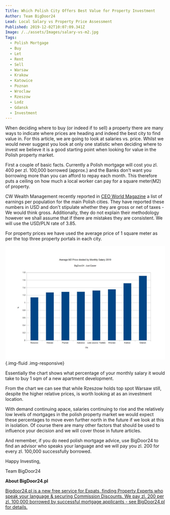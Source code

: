```yaml
---
Title: Which Polish City Offers Best Value for Property Investment
Author: Team BigDoor24
Lead: Local Salary vs Property Price Assessment
Published: 2019-12-02T10:07:09.341Z
Image: /../assets/Images/salary-vs-m2.jpg
Tags:
  - Polish Mortgage
  - Buy
  - Let
  - Rent
  - Sell
  - Warsaw
  - Krakow
  - Katowice
  - Poznan
  - Wroclaw
  - Rzeszow
  - Lodz
  - Gdansk
  - Investment
---
```

When deciding where to buy (or indeed if to sell) a property there are many ways to indicate where prices are heading and indeed the best city to find value in. For this article, we are going to look at salaries vs. price.  Whilst we would never suggest you look at only one statistic when deciding where to invest we believe it is a good starting point when looking for value in the Polish property market.

First a couple of basic facts. Currently a Polish mortgage will cost you zl. 400 per zl. 100,000 borrowed (approx.) and the Banks don't want you borrowing more than you can afford to repay each month. This therefore puts a ceiling on how much a local worker can pay for a square meter(M2) of property.

CW Wealth Management recently reported in [CEO World Magazine](https://ceoworld.biz/2019/07/29/where-polands-richest-live-the-top-10-wealthiest-cities/) a list of earnings per population for the main Polish cities. They have reported these numbers in USD and don't stipulate whether they are gross or net of taxes - We would think gross. Additionally, they do not explain their methodology however we shall assume that if there are mistakes they are consistent. We will use the USD/PLN rate of 3.85.

For property prices we have used the average price of 1 square meter as per the top three property portals in each city.

![](../assets/Images/salary-m2.jpg){.img-fluid .img-responsive}



Essentially the chart shows what percentage of your monthly salary it would take to buy 1 sqm of a new apartment development.

From the chart we can see that while Rzeszow holds top spot Warsaw still, despite the higher relative prices, is worth looking at as an investment location.

With demand continuing apace, salaries continuing to rise and the relatively low levels of mortgages in the polish property market we would expect these percentages to move even further north in the future if we look at this in isolation. Of course there are many other factors that should be used to influence your decision and we will cover those in future articles.

And remember, if you do need polish mortgage advice, use BigDoor24 to find an advisor who speaks your language and we will pay you zl. 200 for every zl. 100,000 successfully borrowed.

Happy Investing,

Team BigDoor24 

**About BigDoor24.pl**

[
Bigdoor24.pl is a new free service for Expats, finding Property Experts who speak your language & securing Commission Discounts. We pay zl. 200 per zl. 100,000 borrowed by successful mortgage applicants - see BigDoor24.pl for details.](https://bigdoor24.pl/)
